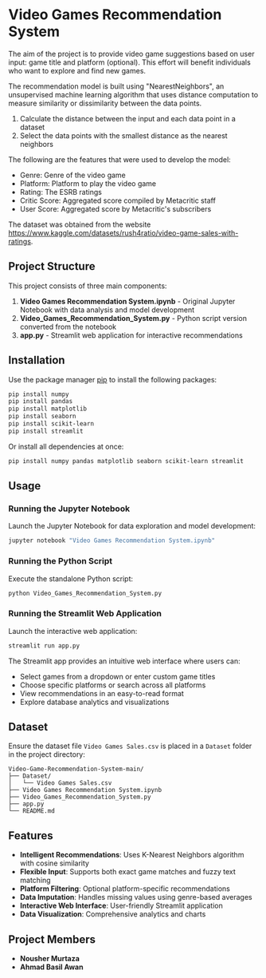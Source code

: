 # Video Games Recommendation System

The aim of the project is to provide video game suggestions based on user input: game title and platform (optional). This effort will benefit individuals who want to explore and find new games.

The recommendation model is built using "NearestNeighbors", an unsupervised machine learning algorithm that uses distance computation to measure similarity or dissimilarity between the data points.

1. Calculate the distance between the input and each data point in a dataset
2. Select the data points with the smallest distance as the nearest neighbors

The following are the features that were used to develop the model:

- Genre: Genre of the video game
- Platform: Platform to play the video game
- Rating: The ESRB ratings
- Critic Score: Aggregated score compiled by Metacritic staff
- User Score: Aggregated score by Metacritic's subscribers

The dataset was obtained from the website https://www.kaggle.com/datasets/rush4ratio/video-game-sales-with-ratings.

## Project Structure

This project consists of three main components:

1. **Video Games Recommendation System.ipynb** - Original Jupyter Notebook with data analysis and model development
2. **Video_Games_Recommendation_System.py** - Python script version converted from the notebook
3. **app.py** - Streamlit web application for interactive recommendations

## Installation

Use the package manager [pip](https://pip.pypa.io/en/stable/) to install the following packages:

```bash
pip install numpy
pip install pandas
pip install matplotlib
pip install seaborn
pip install scikit-learn
pip install streamlit
```

Or install all dependencies at once:

```bash
pip install numpy pandas matplotlib seaborn scikit-learn streamlit
```

## Usage

### Running the Jupyter Notebook
Launch the Jupyter Notebook for data exploration and model development:
```bash
jupyter notebook "Video Games Recommendation System.ipynb"
```

### Running the Python Script
Execute the standalone Python script:
```bash
python Video_Games_Recommendation_System.py
```

### Running the Streamlit Web Application
Launch the interactive web application:
```bash
streamlit run app.py
```

The Streamlit app provides an intuitive web interface where users can:
- Select games from a dropdown or enter custom game titles
- Choose specific platforms or search across all platforms
- View recommendations in an easy-to-read format
- Explore database analytics and visualizations

## Dataset

Ensure the dataset file `Video Games Sales.csv` is placed in a `Dataset` folder in the project directory:
```
Video-Game-Recommendation-System-main/
├── Dataset/
│   └── Video Games Sales.csv
├── Video Games Recommendation System.ipynb
├── Video_Games_Recommendation_System.py
├── app.py
└── README.md
```

## Features

- **Intelligent Recommendations**: Uses K-Nearest Neighbors algorithm with cosine similarity
- **Flexible Input**: Supports both exact game matches and fuzzy text matching
- **Platform Filtering**: Optional platform-specific recommendations
- **Data Imputation**: Handles missing values using genre-based averages
- **Interactive Web Interface**: User-friendly Streamlit application
- **Data Visualization**: Comprehensive analytics and charts

## Project Members

- **Nousher Murtaza**
- **Ahmad Basil Awan**
